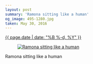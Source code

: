```yaml
---
layout: post
summary: 'Ramona sitting like a human'
og_image: 495-1280.jpg
taken: May 30, 2016
---
```


<div class="post">
 <time>
  <a href="/495">
   {{ page.date | date: "%B %-d, %Y" }}
  </a>
 </time>
 <a href="/495">
  <figure data-taken="5/30/2016">
   <img alt="Ramona sitting like a human" sizes="(min-width: 700px) 50vw, calc(100vw - 2rem)" src="{{ site.assets_url }}/495-640.jpg" srcset="{{ site.assets_url }}/495-1280.jpg 1280w, {{ site.assets_url }}/495-960.jpg 960w, {{ site.assets_url }}/495-640.jpg 640w, {{ site.assets_url }}/495-320.jpg 320w"/>
  </figure>
 </a>
 <span>
  Ramona sitting like a human
 </span>
</div>
